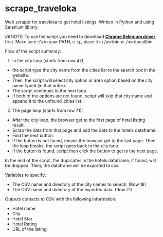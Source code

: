 # scrape_traveloka
Web scraper for traveloka to get hotel listings. Written in Python and using Selenium library

##NOTE: To use the script you need to download [__Chrome Selenium driver__](https://sites.google.com/a/chromium.org/chromedriver/downloads) first. Make sure it’s in your PATH, e. g., place it in /usr/bin or /usr/local/bin.

Flow of the script summary:  
1. In the city loop (starts from row 47), 
  - the script type the city name from the cities list to the search box in the website.
  - Then, the script will select city option or area option based on the city name typed (in that order).
  - The script continues to the next loop.
  - If both of the options are not found, script will skip that city name and append it to the unfound_cities list.
2. The page loop (starts from row 71):
  - After the city loop, the browser get to the first page of hotel listing result.
  - Scrap the data from that page and add the data to the hotels dataframe.
  - Find the next button.
  - If the button is not found, means the browser get to the last page. Then the loop breaks, the script goes back to the city loop.
  - If the button is found,  script then click the button to get to the next page.

In the end of the script, the duplicates in the hotels dataframe, if found, will be dropped.
Then, the dataframe will be exported to csv.

Variables to specify:
- The CSV name and directory of the city names to search. (Row 18)
- The CSV name and directory of the exported data. (Row 21)

Outputs contacts to CSV with the following information:
- Hotel name
- City
- Hotel Star
- Hotel Rating
- URL of the listing
